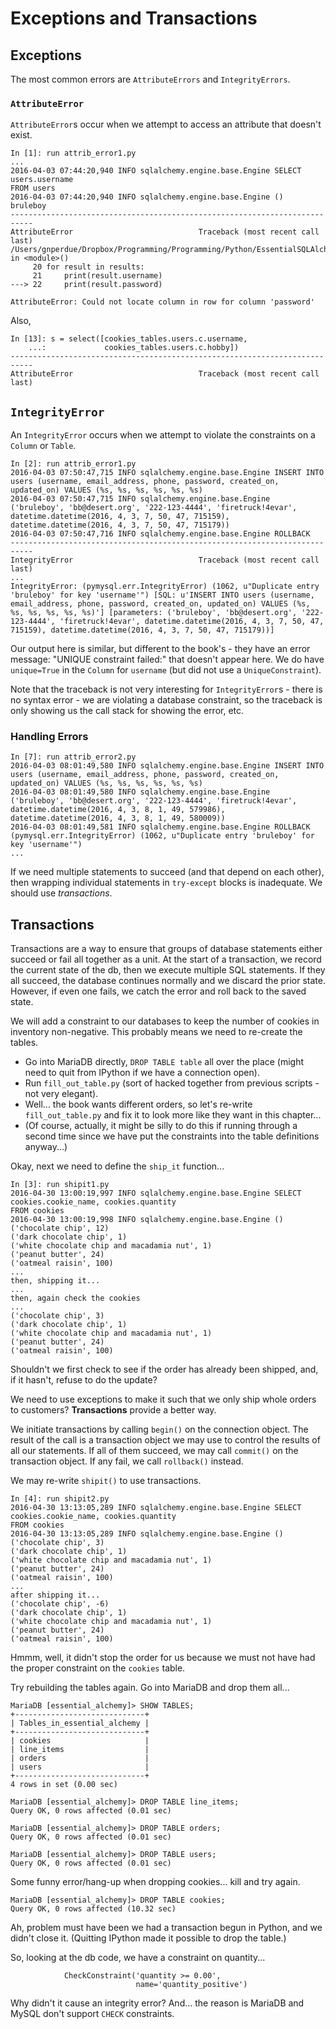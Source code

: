 # Exceptions and Transactions

## Exceptions

The most common errors are `AttributeErrors` and `IntegrityErrors`.

### `AttributeError`

`AttributeError`s occur when we attempt to access an attribute that doesn't
exist.

    In [1]: run attrib_error1.py
    ...
    2016-04-03 07:44:20,940 INFO sqlalchemy.engine.base.Engine SELECT users.username
    FROM users
    2016-04-03 07:44:20,940 INFO sqlalchemy.engine.base.Engine ()
    bruleboy
    ---------------------------------------------------------------------------
    AttributeError                            Traceback (most recent call last)
    /Users/gnperdue/Dropbox/Programming/Programming/Python/EssentialSQLAlchemy/esqlalchCha03/attrib_error1.py in <module>()
         20 for result in results:
         21     print(result.username)
    ---> 22     print(result.password)
    
    AttributeError: Could not locate column in row for column 'password'

Also,

    In [13]: s = select([cookies_tables.users.c.username,
        ...:             cookies_tables.users.c.hobby])
    ---------------------------------------------------------------------------
    AttributeError                            Traceback (most recent call last)

## `IntegrityError`

An `IntegrityError` occurs when we attempt to violate the constraints on a
`Column` or `Table`.

    In [2]: run attrib_error1.py
    2016-04-03 07:50:47,715 INFO sqlalchemy.engine.base.Engine INSERT INTO users (username, email_address, phone, password, created_on, updated_on) VALUES (%s, %s, %s, %s, %s, %s)
    2016-04-03 07:50:47,715 INFO sqlalchemy.engine.base.Engine ('bruleboy', 'bb@desert.org', '222-123-4444', 'firetruck!4evar', datetime.datetime(2016, 4, 3, 7, 50, 47, 715159), datetime.datetime(2016, 4, 3, 7, 50, 47, 715179))
    2016-04-03 07:50:47,716 INFO sqlalchemy.engine.base.Engine ROLLBACK
    ---------------------------------------------------------------------------
    IntegrityError                            Traceback (most recent call last)
    ...
    IntegrityError: (pymysql.err.IntegrityError) (1062, u"Duplicate entry 'bruleboy' for key 'username'") [SQL: u'INSERT INTO users (username, email_address, phone, password, created_on, updated_on) VALUES (%s, %s, %s, %s, %s, %s)'] [parameters: ('bruleboy', 'bb@desert.org', '222-123-4444', 'firetruck!4evar', datetime.datetime(2016, 4, 3, 7, 50, 47, 715159), datetime.datetime(2016, 4, 3, 7, 50, 47, 715179))]

Our output here is similar, but different to the book's - they have an error
message: "UNIQUE constraint failed:" that doesn't appear here. We do have
`unique=True` in the `Column` for `username` (but did not use a
`UniqueConstraint`).

Note that the traceback is not very interesting for `IntegrityError`s - there
is no syntax error - we are violating a database constraint, so the traceback is
only showing us the call stack for showing the error, etc.

### Handling Errors

    In [7]: run attrib_error2.py
    2016-04-03 08:01:49,580 INFO sqlalchemy.engine.base.Engine INSERT INTO users (username, email_address, phone, password, created_on, updated_on) VALUES (%s, %s, %s, %s, %s, %s)
    2016-04-03 08:01:49,580 INFO sqlalchemy.engine.base.Engine ('bruleboy', 'bb@desert.org', '222-123-4444', 'firetruck!4evar', datetime.datetime(2016, 4, 3, 8, 1, 49, 579986), datetime.datetime(2016, 4, 3, 8, 1, 49, 580009))
    2016-04-03 08:01:49,581 INFO sqlalchemy.engine.base.Engine ROLLBACK
    (pymysql.err.IntegrityError) (1062, u"Duplicate entry 'bruleboy' for key 'username'")
    ...

If we need multiple statements to succeed (and that depend on each other),
then wrapping individual statements in `try-except` blocks is inadequate.
We should use _transactions_.

## Transactions

Transactions are a way to ensure that groups of database statements either succeed
or fail all together as a unit. At the start of a transaction, we record the
current state of the db, then we execute multiple SQL statements. If they all
succeed, the database continues normally and we discard the prior state. However,
if even one fails, we catch the error and roll back to the saved state.

We will add a constraint to our databases to keep the number of cookies in
inventory non-negative. This probably means we need to re-create the tables.

* Go into MariaDB directly, `DROP TABLE table` all over the place (might
need to quit from IPython if we have a connection open).
* Run `fill_out_table.py` (sort of hacked together from previous scripts - not very
elegant).
* Well... the book wants different orders, so let's re-write `fill_out_table.py`
and fix it to look more like they want in this chapter...
* (Of course, actually, it might be silly to do this if running through a
second time since we have put the constraints into the table definitions
anyway...)

Okay, next we need to define the `ship_it` function...

    In [3]: run shipit1.py
    2016-04-30 13:00:19,997 INFO sqlalchemy.engine.base.Engine SELECT cookies.cookie_name, cookies.quantity
    FROM cookies
    2016-04-30 13:00:19,998 INFO sqlalchemy.engine.base.Engine ()
    ('chocolate chip', 12)
    ('dark chocolate chip', 1)
    ('white chocolate chip and macadamia nut', 1)
    ('peanut butter', 24)
    ('oatmeal raisin', 100)
    ...
    then, shipping it...
    ...
    then, again check the cookies
    ...
    ('chocolate chip', 3)
    ('dark chocolate chip', 1)
    ('white chocolate chip and macadamia nut', 1)
    ('peanut butter', 24)
    ('oatmeal raisin', 100)

Shouldn't we first check to see if the order has already been shipped, and, if
it hasn't, refuse to do the update?

We need to use exceptions to make it such that we only ship whole orders to
customers? **Transactions** provide a better way.

We initiate transactions by calling `begin()` on the connection object. The
result of the call is a transaction object we may use to control the results
of all our statements. If all of them succeed, we may call `commit()` on the
transaction object. If any fail, we call `rollback()` instead.

We may re-write `shipit()` to use transactions.

    In [4]: run shipit2.py
    2016-04-30 13:13:05,289 INFO sqlalchemy.engine.base.Engine SELECT cookies.cookie_name, cookies.quantity
    FROM cookies
    2016-04-30 13:13:05,289 INFO sqlalchemy.engine.base.Engine ()
    ('chocolate chip', 3)
    ('dark chocolate chip', 1)
    ('white chocolate chip and macadamia nut', 1)
    ('peanut butter', 24)
    ('oatmeal raisin', 100)
    ...
    after shipping it...
    ('chocolate chip', -6)
    ('dark chocolate chip', 1)
    ('white chocolate chip and macadamia nut', 1)
    ('peanut butter', 24)
    ('oatmeal raisin', 100)

Hmmm, well, it didn't stop the order for us because we must not have had the
proper constraint on the `cookies` table.

Try rebuilding the tables again. Go into MariaDB and drop them all...

    MariaDB [essential_alchemy]> SHOW TABLES;
    +-----------------------------+
    | Tables_in_essential_alchemy |
    +-----------------------------+
    | cookies                     |
    | line_items                  |
    | orders                      |
    | users                       |
    +-----------------------------+
    4 rows in set (0.00 sec)
    
    MariaDB [essential_alchemy]> DROP TABLE line_items;
    Query OK, 0 rows affected (0.01 sec)
    
    MariaDB [essential_alchemy]> DROP TABLE orders;
    Query OK, 0 rows affected (0.01 sec)
    
    MariaDB [essential_alchemy]> DROP TABLE users;
    Query OK, 0 rows affected (0.01 sec)

Some funny error/hang-up when dropping cookies... kill and try again.

    MariaDB [essential_alchemy]> DROP TABLE cookies;
    Query OK, 0 rows affected (10.32 sec)

Ah, problem must have been we had a transaction begun in Python, and we didn't
close it. (Quitting IPython made it possible to drop the table.)

So, looking at the db code, we have a constraint on quantity...

                CheckConstraint('quantity >= 0.00',
                                name='quantity_positive')

Why didn't it cause an integrity error? And... the reason is MariaDB and
MySQL don't support `CHECK` constraints.
